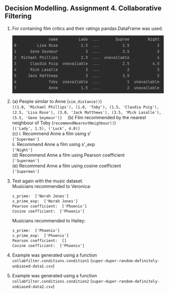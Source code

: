## Decision Modelling. Assignment 4. Collaborative Filtering
1. For containing film critics and their ratings pandas.DataFrame was used.  

    ![Ratings DataFrame](ratings_df.png)

2.  (a) People similar to Anne (`sim_distance()`)    
        ```
        [(1.0, 'Michael Phillips'), (1.0, 'Toby'), (1.5, 'Claudia Puig'),
        (2.5, 'Lisa Rose'), (3.0, 'Jack Matthews'), (3.5, 'Mick Lasalle'),
        (5.5, 'Gene Seymour')]  
        ```
    (b) Film recommended by the nearest neighbour of Toby (`recommendNearestNeighbour()`)  
        `[('Lady', 1.5), ('Luck', 4.0)]`  
    (c) i. Recommend Anne a film using s'  
            `['Superman']`  
        ii. Recommend Anne a film using s'_exp  
            `['Night']`  
    (d) Recommend Anne a film using Pearson coefficient  
        `['Superman']`  
    (e) Recommend Anne a film using cosine coefficient  
        `['Superman']`  
3. Test again with the music dataset.  
    Musicians recommended to Veronica:  
    ```
    s_prime:  ['Norah Jones']  
    s_prime_exp:  ['Norah Jones']  
    Pearson coefficient:  ['Phoenix']  
    Cosine coefficient:  ['Phoenix']  
    ```
    Musicians recommended to Hailey:  
    ```
    s_prime:  ['Phoenix']  
    s_prime_exp:  ['Phoenix']  
    Pearson coefficient:  []  
    Cosine coefficient:  ['Phoenix']  
    ```
4. Example was generated using a function `collabfilter.conditions.condition1` (`super-duper-random-definitely-unbiased-data1.csv`)  
5. Example was generated using a function `collabfilter.conditions.condition2` (`super-duper-random-definitely-unbiased-data2.csv`)
